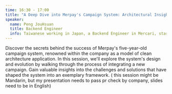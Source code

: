 ```yaml
---
time: 16:30 - 17:00
title: "A Deep Dive into Merpay's Campaign System: Architectural Insights and Evolution"
speaker:
  name: Peng JouHsuan
  title: Backend Engineer
  info: Taiwanese working in Japan, a Backend Engineer in Mercari, started using Golang in 2018.
---
```


Discover the secrets behind the success of Merpay's five-year-old campaign system, renowned within the company as a model of clean architecture application. In this session, we'll explore the system's design and evolution by walking through the process of integrating a new campaign. Gain valuable insights into the challenges and solutions that have shaped the system into an exemplary framework.
( this session might be Mandarin, but my presentation needs to pass pr check by company, slides need to be in English)
